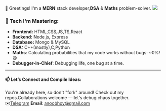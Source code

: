  👋 Greetings! 
 I'm a **MERN** stack developer,**DSA** & **Maths** problem-solver.
<img src="https://user-images.githubusercontent.com/73097560/115834477-dbab4500-a447-11eb-908a-139a6edaec5c.gif">             

### 🔧 Tech I'm Mastering:
- **Frontend:** HTML,CSS,JS,TS,React
- **Backend:** Node.js, Express
- **Database:** Mongo & MySQL
- **DSA:** C++(mostly),C,Python
- **Maths**: Calculating probabilities that my code works without bugs: ~0%! 😅
- **Debugger-in-Chief**: Debugging life, one bug at a time.
---

#### 📫 Let’s Connect and Compile Ideas:
You're already here, so don't "fork" around! Check out my repos.Collaborations welcome — let's debug chaos together.<br>
✉️[Telegram](https://t.me/anoobhov) **Email**: anoobhov@gmail.com
